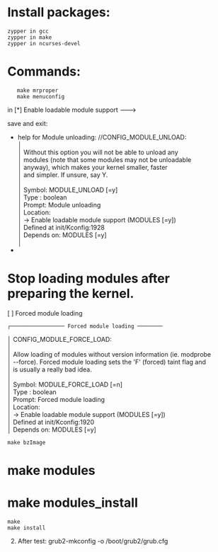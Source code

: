 # Install packages:

```
zypper in gcc
zypper in make 
zypper in ncurses-devel
```
# Commands:
```
   make mrproper
   make menuconfig
```
   in  [*] Enable loadable module support  --->   
 
  save and exit:  
  - help for Module unloading:
       //CONFIG_MODULE_UNLOAD:                                                                                                                                                                                       
  │                                                                                                                                                                                                             
  │ Without this option you will not be able to unload any                                                                                                                                                      
  │ modules (note that some modules may not be unloadable                                                                                                                                                       
  │ anyway), which makes your kernel smaller, faster                                                                                                                                                            
  │ and simpler.  If unsure, say Y.                                                                                                                                                                             
  │                                                                                                                                                                                                             
  │ Symbol: MODULE_UNLOAD [=y]                                                                                                                                                                                  
  │ Type  : boolean                                                                                                                                                                                             
  │ Prompt: Module unloading                                                                                                                                                                                    
  │   Location:                                                                                                                                                                                                 
  │     -> Enable loadable module support (MODULES [=y])                                                                                                                                                        
  │   Defined at init/Kconfig:1928                                                                                                                                                                              
  │   Depends on: MODULES [=y]                                                                                                                                                                                 
  │                            
   - 

   # Stop loading modules after preparing the kernel.
   [ ]   Forced module loading 

    ┌───────────────── Forced module loading ────────
  │ CONFIG_MODULE_FORCE_LOAD:                                                                                                                                                                                    
  │                                                                                                                                                                                                              
  │ Allow loading of modules without version information (ie. modprobe                                                                                                                                           
  │ --force).  Forced module loading sets the 'F' (forced) taint flag and                                                                                                                                        
  │ is usually a really bad idea.                                                                                                                                                                                
  │                                                                                                                                                                                                              
  │ Symbol: MODULE_FORCE_LOAD [=n]                                                                                                                                                                               
  │ Type  : boolean                                                                                                                                                                                              
  │ Prompt: Forced module loading                                                                                                                                                                                
  │   Location:                                                                                                                                                                                                  
  │     -> Enable loadable module support (MODULES [=y])                                                                                                                                                         
  │   Defined at init/Kconfig:1920                                                                                                                                                                               
  │   Depends on: MODULES [=y]   



    make bzImage
#   make modules
#   make modules_install
    make
    make install

2. After test:
grub2-mkconfig -o /boot/grub2/grub.cfg



